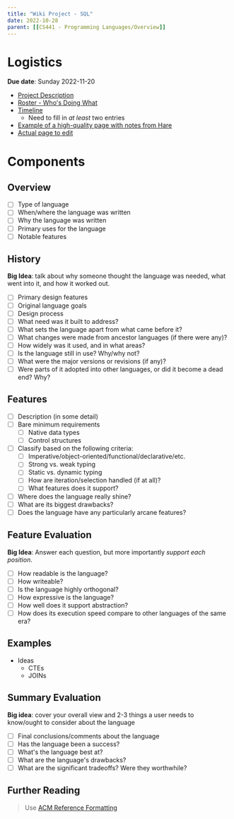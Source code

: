 ```yaml
---
title: "Wiki Project - SQL"
date: 2022-10-28
parent: [[CS441 - Programming Languages/Overview]]
---
```


# Logistics

**Due date**: Sunday 2022-11-20

* [Project Description](https://umsystem.instructure.com/courses/128558/pages/wiki-content-assignment)
* [Roster - Who's Doing What](https://umsystem.instructure.com/courses/128558/pages/wiki-assignment-whos-doing-what)
* [Timeline](https://umsystem.instructure.com/courses/128558/pages/some-programming-languages-a-timeline)
	* Need to fill in *at least* two entries
* [Example of a high-quality page with notes from Hare](https://umsystem.instructure.com/courses/128558/pages/some-programming-languages-c++)
* [Actual page to edit](https://umsystem.instructure.com/courses/128558/pages/some-programming-languages-sql)

# Components

## Overview

- [ ] Type of language
- [ ] When/where the language was written
- [ ] Why the language was written
- [ ] Primary uses for the language
- [ ] Notable features

## History

**Big Idea**: talk about why someone thought the language was needed, what went into it, and how it worked out.

- [ ] Primary design features
- [ ] Original language goals
- [ ] Design process
- [ ] What need was it built to address?
- [ ] What sets the language apart from what came before it?
- [ ] What changes were made from ancestor languages (if there were any)?
- [ ] How widely was it used, and in what areas?
- [ ] Is the language still in use? Why/why not?
- [ ] What were the major versions or revisions (if any)?
- [ ] Were parts of it adopted into other languages, or did it become a dead end? Why?

## Features

- [ ] Description (in some detail)
- [ ] Bare minimum requirements
	- [ ] Native data types
	- [ ] Control structures
- [ ] Classify based on the following criteria:
	- [ ] Imperative/object-oriented/functional/declarative/etc.
	- [ ] Strong vs. weak typing
	- [ ] Static vs. dynamic typing
	- [ ] How are iteration/selection handled (if at all)?
	- [ ] What features does it support?
- [ ] Where does the language really shine?
- [ ] What are its biggest drawbacks?
- [ ] Does the language have any particularly arcane features?

## Feature Evaluation

**Big Idea**: Answer each question, but more importantly *support each position*.

- [ ] How readable is the language?
- [ ] How writeable?
- [ ] Is the language highly orthogonal?
- [ ] How expressive is the language?
- [ ] How well does it support abstraction?
- [ ] How does its execution speed compare to other languages of the same era?

## Examples

* Ideas
	* CTEs
	* JOINs

## Summary Evaluation

**Big idea**: cover your overall view and 2-3 things a user needs to know/ought to consider about the language

- [ ] Final conclusions/comments about the language
- [ ] Has the language been a success?
- [ ] What's the language best at?
- [ ] What are the language's drawbacks?
- [ ] What are the significant tradeoffs? Were they worthwhile?

## Further Reading

> Use  [ACM Reference Formatting](https://www.acm.org/publications/authors/reference-formatting)
